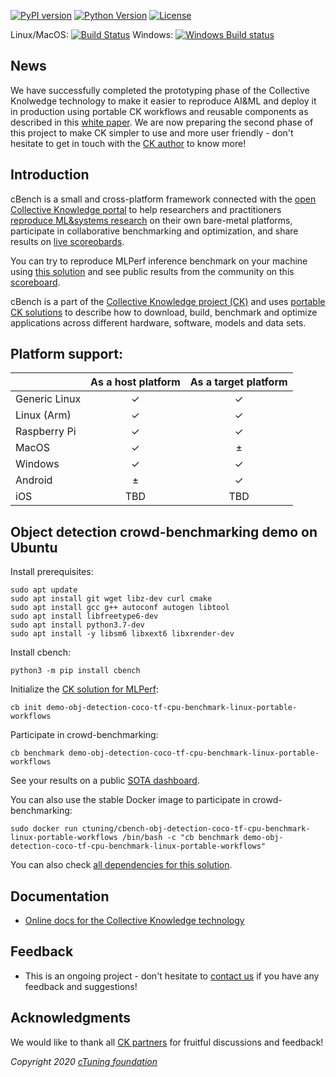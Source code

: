 [![PyPI version](https://badge.fury.io/py/cbench.svg)](https://badge.fury.io/py/cbench)
[![Python Version](https://img.shields.io/badge/python-2.7%20|%203.4+-blue.svg)](https://pypi.org/project/cbench)
[![License](https://img.shields.io/badge/license-Apache%202.0-blue.svg)](https://opensource.org/licenses/Apache-2.0)

Linux/MacOS: [![Build Status](https://travis-ci.org/ctuning/cbench.svg?branch=master)](https://travis-ci.org/ctuning/cbench)
Windows: [![Windows Build status](https://ci.appveyor.com/api/projects/status/yjq5myrrrkx3rydc?svg=true)](https://ci.appveyor.com/project/gfursin/cbench)


## News

We have successfully completed the prototyping phase of the Collective Knolwedge technology
to make it easier to reproduce AI&ML and deploy it in production using portable CK workflows and reusable components
as described in this [white paper](https://arxiv.org/abs/2006.07161).
    We are now preparing the second phase of this project to make CK simpler to use and more user friendly - 
don't hesitate to get in touch with the [CK author](https://cKnowledge.io/@gfursin) to know more!



## Introduction

cBench is a small and cross-platform framework 
connected with the [open Collective Knowledge portal](https://cKnowledge.io)
to help researchers and practitioners 
[reproduce ML&systems research](https://cKnowledge.io/reproduced-papers)
on their own bare-metal platforms, participate in collaborative
benchmarking and optimization, 
and share results on [live scoreobards](https://cKnowledge.io/reproduced-results).

You can try to reproduce MLPerf inference benchmark on your machine using [this solution](https://cKnowledge.io/test)
and see public results from the community on this [scoreboard](https://cknowledge.io/c/result/sota-mlperf-object-detection-v0.5-crowd-benchmarking).

cBench is a part of the [Collective Knowledge project (CK)](https://cKnowledge.org)
and uses [portable CK solutions](https://cknowledge.io/docs/intro/introduction.html#portable-ck-solution)
to describe how to download, build, benchmark and optimize applications
across different hardware, software, models and data sets.

## Platform support:

|               | As a host platform | As a target platform |
|---------------|:------------------:|:--------------------:|
| Generic Linux | ✓ | ✓ |
| Linux (Arm)   | ✓ | ✓ |
| Raspberry Pi  | ✓ | ✓ |
| MacOS         | ✓ | ± |
| Windows       | ✓ | ✓ |
| Android       | ± | ✓ |
| iOS           | TBD | TBD |


## Object detection crowd-benchmarking demo on Ubuntu

Install prerequisites:

```
sudo apt update
sudo apt install git wget libz-dev curl cmake
sudo apt install gcc g++ autoconf autogen libtool
sudo apt install libfreetype6-dev
sudo apt install python3.7-dev
sudo apt install -y libsm6 libxext6 libxrender-dev
```

Install cbench:

```
python3 -m pip install cbench
```

Initialize the [CK solution for MLPerf](https://cknowledge.io/solution/demo-obj-detection-coco-tf-cpu-benchmark-linux-portable-workflows):

```
cb init demo-obj-detection-coco-tf-cpu-benchmark-linux-portable-workflows
```

Participate in crowd-benchmarking:

```
cb benchmark demo-obj-detection-coco-tf-cpu-benchmark-linux-portable-workflows
```

See your results on a public [SOTA dashboard](https://cknowledge.io/c/result/sota-mlperf-object-detection-v0.5-crowd-benchmarking).

You can also use the stable Docker image to participate in crowd-benchmarking:

```
sudo docker run ctuning/cbench-obj-detection-coco-tf-cpu-benchmark-linux-portable-workflows /bin/bash -c "cb benchmark demo-obj-detection-coco-tf-cpu-benchmark-linux-portable-workflows"
```

You can also check [all dependencies for this solution](https://cknowledge.io/solution/demo-obj-detection-coco-tf-cpu-benchmark-linux-portable-workflows/#dependencies).



## Documentation

* [Online docs for the Collective Knowledge technology](https://cKnowledge.io/docs)

## Feedback

* This is an ongoing project - don't hesitate to [contact us](https://cKnowledge.org/contacts.html) 
  if you have any feedback and suggestions!

## Acknowledgments

We would like to thank all [CK partners](https://cKnowledge.org/partners.html) 
for fruitful discussions and feedback!


*Copyright 2020 [cTuning foundation](https://cTuning.org)*

